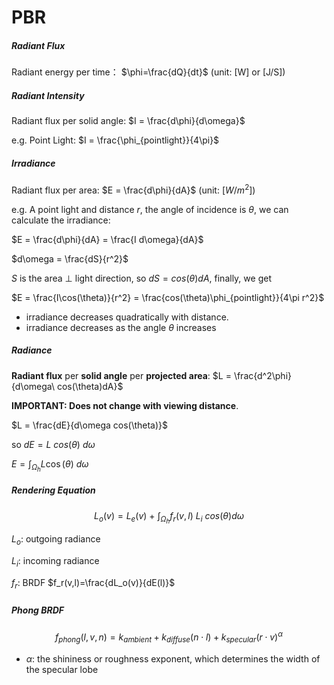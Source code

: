 # PBR

##### Radiant Flux

Radiant energy per time： $\phi=\frac{dQ}{dt}$ (unit: [W] or [J/S])

##### Radiant Intensity

Radiant flux per solid angle: $I = \frac{d\phi}{d\omega}$

e.g. Point Light: $I = \frac{\phi_{pointlight}}{4\pi}$

##### Irradiance

Radiant flux per area: $E = \frac{d\phi}{dA}$ (unit: [$W/m^2$]) 

e.g. A point light and distance $r$, the angle of incidence is $\theta$, we can calculate the irradiance:

$E = \frac{d\phi}{dA} = \frac{I d\omega}{dA}$

$d\omega = \frac{dS}{r^2}$

$S$ is the area $\perp$ light direction, so $dS = cos(\theta) dA$, finally, we get

$E = \frac{I\cos(\theta)}{r^2} = \frac{cos(\theta)\phi_{pointlight}}{4\pi r^2}$

* irradiance decreases quadratically with distance.
* irradiance decreases as the angle $\theta$ increases

##### Radiance

**Radiant flux** per **solid angle** per **projected area**: $L = \frac{d^2\phi}{d\omega\ cos(\theta)dA}$

**IMPORTANT: Does not change with viewing distance**.

$L = \frac{dE}{d\omega cos(\theta)}$ 

so $dE = L\ cos(\theta)\ d\omega$

$E = \int_{\Omega_{h}}L\cos(\theta)\ d\omega$

##### Rendering Equation

$$
L_{o}(v) = L_{e}(v)\ +\ \int_{\Omega_{h}}f_{r}(v,l)\ L_{i}\ cos(\theta)d\omega
$$

$L_o$: outgoing radiance

$L_i$: incoming radiance

$f_r$: BRDF $f_r(v,l)=\frac{dL_o(v)}{dE(l)}$

##### 

##### Phong BRDF

$$
f_{phong}(l,v,n)=k_{ambient} + k_{diffuse}(n\cdot l) + k_{specular}(r \cdot v)^{\alpha}
$$

* $\alpha$:  the shininess or roughness exponent, which determines the width of the specular lobe
